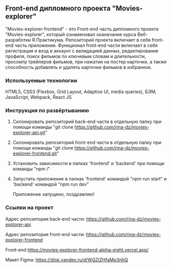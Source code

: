 
## Front-end дипломного проекта "Movies-explorer"

"Movies-explorer-frontend" - это Front-end часть дипломного проекта "Movies-explorer", который ознаменовал оканачание курса Веб-разработки Я.Практикума. Репозиторий проекта включает в себя front-end часть приложения. Функционал front-end части включает в себя регистрация и вход в аккаунт с валидацией данных, редактирование профиля, поиск фильмов по ключевым словам и длительности, просомтр трейлеров фильмов, при нажатии на постер карточки, а также способность добавлять и удалять карточки фильмов в избранное.

### Используемые технологии

HTML5, CSS3 (Flexbox, Grid Layout, Adaptive UI, media queries), БЭМ, JavaScript, Webpack, React JS

### Инструкция по развёртыванию

1. Склонировать репозиторий back-end части в отдельную папку при помощи команды "git clone https://github.com/rina-dz/movies-explorer-api.git"
2. Склонировать репозиторий front-end части в отдельную папку при помощи команды "git clone https://github.com/rina-dz/movies-explorer-frontend.git"
3. Установить зависимости в папках 'frontend' и 'backend' при помощи команды "npm i"
4. Запустить приложение в папках 'frontend' командой "npm run start" и 'backend' командой "npm run dev"
 
   Приложение запущено, поздравляю!

### Ссылки на проект

Адрес репозитория back-end части: https://github.com/rina-dz/movies-explorer-api

Адрес репозитория front-end части: https://github.com/rina-dz/movies-explorer-frontend


Front-end https://movies-explorer-frontend-alpha-eight.vercel.app/

Макет Figma: https://disk.yandex.ru/d/WQZlZHfaMp3nhQ

